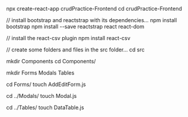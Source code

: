npx create-react-app crudPractice-Frontend
cd crudPractice-Frontend

// install bootstrap and reactstrap with its dependencies…
npm install bootstrap 
npm install --save reactstrap react react-dom

// install the react-csv plugin
npm install react-csv

// create some folders and files in the src folder...
cd src

mkdir Components
cd Components/

mkdir Forms Modals Tables

cd Forms/
touch AddEditForm.js

cd ../Modals/
touch Modal.js

cd ../Tables/
touch DataTable.js